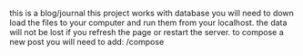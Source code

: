 this is a blog/journal this project works with database you will need to down load the files to your computer and run them from your localhost. the data will not be lost if you refresh the page or restart the server. to compose a new post you will need to add: /compose 
